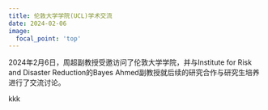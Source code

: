 ```yaml
---
title: 伦敦大学学院(UCL)学术交流
date: 2024-02-06
image:
  focal_point: 'top'
---
```


2024年2月6日，周超副教授受邀访问了伦敦大学学院，并与Institute for Risk and Disaster Reduction的Bayes Ahmed副教授就后续的研究合作与研究生培养进行了交流讨论。

<!--more-->kkk
